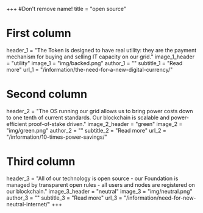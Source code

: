 +++
#Don't remove name!
title = "open source"



# First column
header_1 = "The Token is designed to have real utility: they are the payment mechanism for buying and selling IT capacity on our grid."
image_1_header = "utility"
image_1 = "img/backed.png"
author_1 = ""
subtitle_1 = "Read more"
url_1 = "/information/the-need-for-a-new-digital-currency/"
# Second column
header_2 = "The OS running our grid allows us to bring power costs down to one tenth of current standards. Our blockchain is scalable and power-efficient proof-of-stake driven."
image_2_header = "green"
image_2 = "img/green.png"
author_2 = ""
subtitle_2 = "Read more"
url_2 = "/information/10-times-power-savings/"
# Third column

header_3 = "All of our technology is open source - our Foundation is managed by transparent open rules - all users and nodes are registered on our blockchain."
image_3_header = "neutral"
image_3 = "img/neutral.png"
author_3 = ""
subtitle_3 = "Read more"
url_3 = "/information/need-for-new-neutral-internet/"
+++
